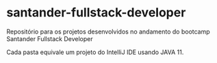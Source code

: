# santander-fullstack-developer
Repositório para os projetos desenvolvidos no andamento do bootcamp Santander Fullstack Developer

Cada pasta equivale um projeto do IntelliJ IDE usando JAVA 11.
